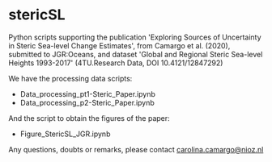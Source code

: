 # stericSL

Python scripts supporting the publication 'Exploring Sources of Uncertainty in Steric Sea-level Change Estimates', from Camargo et al. (2020), submitted to JGR:Oceans, and dataset 'Global and Regional Steric Sea-level Heights 1993-2017' (4TU.Research Data, DOI 10.4121/12847292) 

We have the processing data scripts:
- Data_processing_pt1-Steric_Paper.ipynb
- Data_processing_p2-Steric_Paper.ipynb

And the script to obtain the figures of the paper:
- Figure_StericSL_JGR.ipynb

Any questions, doubts or remarks, please contact carolina.camargo@nioz.nl
